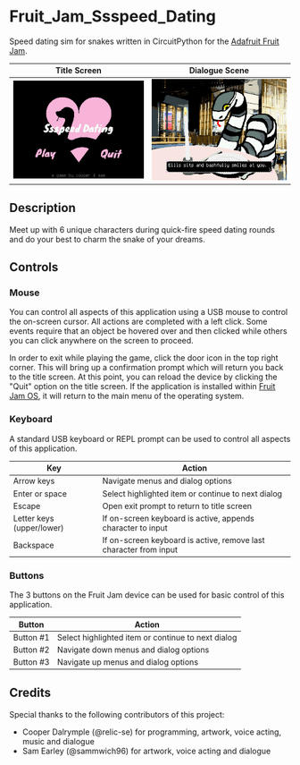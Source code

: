 # Fruit_Jam_Ssspeed_Dating
Speed dating sim for snakes written in CircuitPython for the [Adafruit Fruit Jam](https://www.adafruit.com/product/6200).

| Title Screen                                                   | Dialogue Scene                                                                  |
|:--------------------------------------------------------------:|:-------------------------------------------------------------------------------:|
| ![screenshot of the title screen](assets/screenshot-title.jpg) | ![screenshot of dialogue with the character ellis](assets/screenshot-ellis.jpg) |

## Description
Meet up with 6 unique characters during quick-fire speed dating rounds and do your best to charm the snake of your dreams.

## Controls

### Mouse
You can control all aspects of this application using a USB mouse to control the on-screen cursor. All actions are completed with a left click. Some events require that an object be hovered over and then clicked while others you can click anywhere on the screen to proceed.

In order to exit while playing the game, click the door icon in the top right corner. This will bring up a confirmation prompt which will return you back to the title screen. At this point, you can reload the device by clicking the "Quit" option on the title screen. If the application is installed within [Fruit Jam OS](https://github.com/adafruit/Fruit-Jam-OS), it will return to the main menu of the operating system.

### Keyboard
A standard USB keyboard or REPL prompt can be used to control all aspects of this application.

| Key                       | Action                                                            |
|---------------------------|-------------------------------------------------------------------|
| Arrow keys                | Navigate menus and dialog options                                 |
| Enter or space            | Select highlighted item or continue to next dialog                |
| Escape                    | Open exit prompt to return to title screen                        |
| Letter keys (upper/lower) | If on-screen keyboard is active, appends character to input       |
| Backspace                 | If on-screen keyboard is active, remove last character from input |

### Buttons
The 3 buttons on the Fruit Jam device can be used for basic control of this application.

| Button    | Action                                             |
|-----------|----------------------------------------------------|
| Button #1 | Select highlighted item or continue to next dialog |
| Button #2 | Navigate down menus and dialog options             |
| Button #3 | Navigate up menus and dialog options               |

## Credits

Special thanks to the following contributors of this project:
- Cooper Dalrymple (@relic-se) for programming, artwork, voice acting, music and dialogue
- Sam Earley (@sammwich96) for artwork, voice acting and dialogue
